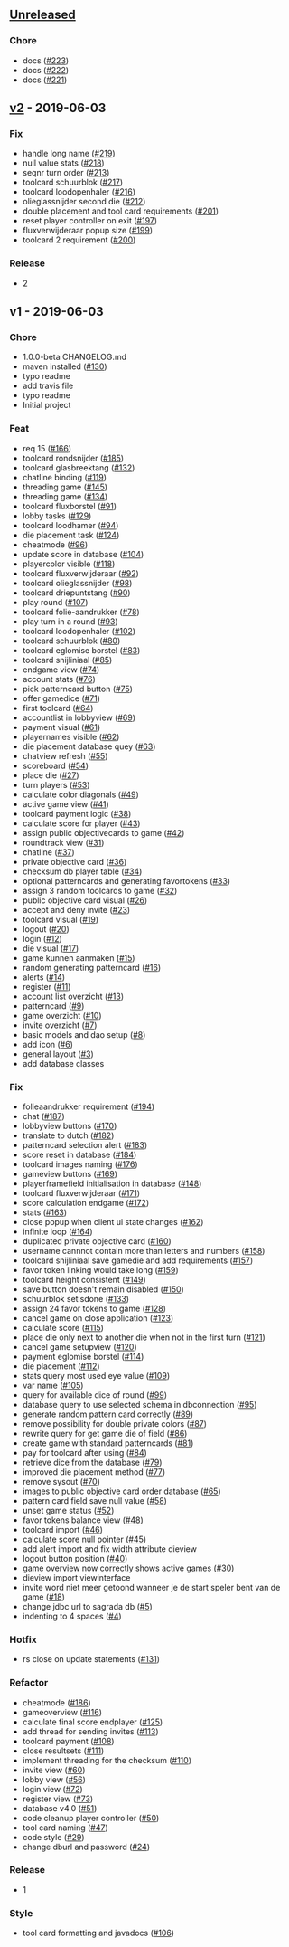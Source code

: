 <a name="unreleased"></a>
## [Unreleased]

### Chore
- docs ([#223](https://github.com/KylianVermeulen/sagrada/issues/223))
- docs ([#222](https://github.com/KylianVermeulen/sagrada/issues/222))
- docs ([#221](https://github.com/KylianVermeulen/sagrada/issues/221))


<a name="v2"></a>
## [v2] - 2019-06-03
### Fix
- handle long name ([#219](https://github.com/KylianVermeulen/sagrada/issues/219))
- null value stats ([#218](https://github.com/KylianVermeulen/sagrada/issues/218))
- seqnr turn order ([#213](https://github.com/KylianVermeulen/sagrada/issues/213))
- toolcard schuurblok ([#217](https://github.com/KylianVermeulen/sagrada/issues/217))
- toolcard loodopenhaler ([#216](https://github.com/KylianVermeulen/sagrada/issues/216))
- olieglassnijder second die ([#212](https://github.com/KylianVermeulen/sagrada/issues/212))
- double placement and tool card requirements ([#201](https://github.com/KylianVermeulen/sagrada/issues/201))
- reset player controller on exit ([#197](https://github.com/KylianVermeulen/sagrada/issues/197))
- fluxverwijderaar popup size ([#199](https://github.com/KylianVermeulen/sagrada/issues/199))
- toolcard 2 requirement ([#200](https://github.com/KylianVermeulen/sagrada/issues/200))

### Release
- 2


<a name="v1"></a>
## v1 - 2019-06-03
### Chore
- 1.0.0-beta CHANGELOG.md
- maven installed ([#130](https://github.com/KylianVermeulen/sagrada/issues/130))
- typo readme
- add travis file
- typo readme
- Initial project

### Feat
- req 15 ([#166](https://github.com/KylianVermeulen/sagrada/issues/166))
- toolcard rondsnijder ([#185](https://github.com/KylianVermeulen/sagrada/issues/185))
- toolcard glasbreektang ([#132](https://github.com/KylianVermeulen/sagrada/issues/132))
- chatline binding ([#119](https://github.com/KylianVermeulen/sagrada/issues/119))
- threading game ([#145](https://github.com/KylianVermeulen/sagrada/issues/145))
- threading game ([#134](https://github.com/KylianVermeulen/sagrada/issues/134))
- toolcard fluxborstel ([#91](https://github.com/KylianVermeulen/sagrada/issues/91))
- lobby tasks ([#129](https://github.com/KylianVermeulen/sagrada/issues/129))
- toolcard loodhamer ([#94](https://github.com/KylianVermeulen/sagrada/issues/94))
- die placement task ([#124](https://github.com/KylianVermeulen/sagrada/issues/124))
- cheatmode ([#96](https://github.com/KylianVermeulen/sagrada/issues/96))
- update score in database ([#104](https://github.com/KylianVermeulen/sagrada/issues/104))
- playercolor visible ([#118](https://github.com/KylianVermeulen/sagrada/issues/118))
- toolcard fluxverwijderaar ([#92](https://github.com/KylianVermeulen/sagrada/issues/92))
- toolcard olieglassnijder ([#98](https://github.com/KylianVermeulen/sagrada/issues/98))
- toolcard driepuntstang ([#90](https://github.com/KylianVermeulen/sagrada/issues/90))
- play round ([#107](https://github.com/KylianVermeulen/sagrada/issues/107))
- toolcard folie-aandrukker ([#78](https://github.com/KylianVermeulen/sagrada/issues/78))
- play turn in a round ([#93](https://github.com/KylianVermeulen/sagrada/issues/93))
- toolcard loodopenhaler ([#102](https://github.com/KylianVermeulen/sagrada/issues/102))
- toolcard schuurblok ([#80](https://github.com/KylianVermeulen/sagrada/issues/80))
- toolcard eglomise borstel ([#83](https://github.com/KylianVermeulen/sagrada/issues/83))
- toolcard snijliniaal ([#85](https://github.com/KylianVermeulen/sagrada/issues/85))
- endgame view ([#74](https://github.com/KylianVermeulen/sagrada/issues/74))
- account stats ([#76](https://github.com/KylianVermeulen/sagrada/issues/76))
- pick patterncard button ([#75](https://github.com/KylianVermeulen/sagrada/issues/75))
- offer gamedice ([#71](https://github.com/KylianVermeulen/sagrada/issues/71))
- first toolcard ([#64](https://github.com/KylianVermeulen/sagrada/issues/64))
- accountlist in lobbyview ([#69](https://github.com/KylianVermeulen/sagrada/issues/69))
- payment visual ([#61](https://github.com/KylianVermeulen/sagrada/issues/61))
- playernames visible ([#62](https://github.com/KylianVermeulen/sagrada/issues/62))
- die placement database quey ([#63](https://github.com/KylianVermeulen/sagrada/issues/63))
- chatview refresh ([#55](https://github.com/KylianVermeulen/sagrada/issues/55))
- scoreboard ([#54](https://github.com/KylianVermeulen/sagrada/issues/54))
- place die ([#27](https://github.com/KylianVermeulen/sagrada/issues/27))
- turn players ([#53](https://github.com/KylianVermeulen/sagrada/issues/53))
- calculate color diagonals ([#49](https://github.com/KylianVermeulen/sagrada/issues/49))
- active game view ([#41](https://github.com/KylianVermeulen/sagrada/issues/41))
- toolcard payment logic ([#38](https://github.com/KylianVermeulen/sagrada/issues/38))
- calculate score for player ([#43](https://github.com/KylianVermeulen/sagrada/issues/43))
- assign public objectivecards to game ([#42](https://github.com/KylianVermeulen/sagrada/issues/42))
- roundtrack view ([#31](https://github.com/KylianVermeulen/sagrada/issues/31))
- chatline ([#37](https://github.com/KylianVermeulen/sagrada/issues/37))
- private objective card ([#36](https://github.com/KylianVermeulen/sagrada/issues/36))
- checksum db player table ([#34](https://github.com/KylianVermeulen/sagrada/issues/34))
- optional patterncards and generating favortokens ([#33](https://github.com/KylianVermeulen/sagrada/issues/33))
- assign 3 random toolcards to game ([#32](https://github.com/KylianVermeulen/sagrada/issues/32))
- public objective card visual ([#26](https://github.com/KylianVermeulen/sagrada/issues/26))
- accept and deny invite ([#23](https://github.com/KylianVermeulen/sagrada/issues/23))
- toolcard visual ([#19](https://github.com/KylianVermeulen/sagrada/issues/19))
- logout ([#20](https://github.com/KylianVermeulen/sagrada/issues/20))
- login ([#12](https://github.com/KylianVermeulen/sagrada/issues/12))
- die visual ([#17](https://github.com/KylianVermeulen/sagrada/issues/17))
- game kunnen aanmaken ([#15](https://github.com/KylianVermeulen/sagrada/issues/15))
- random generating patterncard ([#16](https://github.com/KylianVermeulen/sagrada/issues/16))
- alerts ([#14](https://github.com/KylianVermeulen/sagrada/issues/14))
- register ([#11](https://github.com/KylianVermeulen/sagrada/issues/11))
- account list overzicht ([#13](https://github.com/KylianVermeulen/sagrada/issues/13))
- patterncard ([#9](https://github.com/KylianVermeulen/sagrada/issues/9))
- game overzicht ([#10](https://github.com/KylianVermeulen/sagrada/issues/10))
- invite overzicht ([#7](https://github.com/KylianVermeulen/sagrada/issues/7))
- basic models and dao setup ([#8](https://github.com/KylianVermeulen/sagrada/issues/8))
- add icon ([#6](https://github.com/KylianVermeulen/sagrada/issues/6))
- general layout ([#3](https://github.com/KylianVermeulen/sagrada/issues/3))
- add database classes

### Fix
- folieaandrukker requirement ([#194](https://github.com/KylianVermeulen/sagrada/issues/194))
- chat ([#187](https://github.com/KylianVermeulen/sagrada/issues/187))
- lobbyview buttons ([#170](https://github.com/KylianVermeulen/sagrada/issues/170))
- translate to dutch ([#182](https://github.com/KylianVermeulen/sagrada/issues/182))
- patterncard selection alert ([#183](https://github.com/KylianVermeulen/sagrada/issues/183))
- score reset in database  ([#184](https://github.com/KylianVermeulen/sagrada/issues/184))
- toolcard images naming ([#176](https://github.com/KylianVermeulen/sagrada/issues/176))
- gameview buttons ([#169](https://github.com/KylianVermeulen/sagrada/issues/169))
- playerframefield initialisation in database ([#148](https://github.com/KylianVermeulen/sagrada/issues/148))
- toolcard fluxverwijderaar ([#171](https://github.com/KylianVermeulen/sagrada/issues/171))
- score calculation endgame ([#172](https://github.com/KylianVermeulen/sagrada/issues/172))
- stats ([#163](https://github.com/KylianVermeulen/sagrada/issues/163))
- close popup when client ui state changes ([#162](https://github.com/KylianVermeulen/sagrada/issues/162))
- infinite loop ([#164](https://github.com/KylianVermeulen/sagrada/issues/164))
- duplicated private objective card ([#160](https://github.com/KylianVermeulen/sagrada/issues/160))
- username cannnot contain more than letters and numbers ([#158](https://github.com/KylianVermeulen/sagrada/issues/158))
- toolcard snijliniaal save gamedie and add requirements ([#157](https://github.com/KylianVermeulen/sagrada/issues/157))
- favor token linking would take long ([#159](https://github.com/KylianVermeulen/sagrada/issues/159))
- toolcard height consistent ([#149](https://github.com/KylianVermeulen/sagrada/issues/149))
- save button doesn't remain disabled ([#150](https://github.com/KylianVermeulen/sagrada/issues/150))
- schuurblok setisdone ([#133](https://github.com/KylianVermeulen/sagrada/issues/133))
- assign 24 favor tokens to game ([#128](https://github.com/KylianVermeulen/sagrada/issues/128))
- cancel game on close application ([#123](https://github.com/KylianVermeulen/sagrada/issues/123))
- calculate score ([#115](https://github.com/KylianVermeulen/sagrada/issues/115))
- place die only next to another die when not in the first turn ([#121](https://github.com/KylianVermeulen/sagrada/issues/121))
- cancel game setupview ([#120](https://github.com/KylianVermeulen/sagrada/issues/120))
- payment eglomise borstel ([#114](https://github.com/KylianVermeulen/sagrada/issues/114))
- die placement ([#112](https://github.com/KylianVermeulen/sagrada/issues/112))
- stats query most used eye value ([#109](https://github.com/KylianVermeulen/sagrada/issues/109))
- var name ([#105](https://github.com/KylianVermeulen/sagrada/issues/105))
- query for available dice of round ([#99](https://github.com/KylianVermeulen/sagrada/issues/99))
- database query to use selected schema in dbconnection ([#95](https://github.com/KylianVermeulen/sagrada/issues/95))
- generate random pattern card correctly ([#89](https://github.com/KylianVermeulen/sagrada/issues/89))
- remove possibility for double private colors ([#87](https://github.com/KylianVermeulen/sagrada/issues/87))
- rewrite query for get game die of field ([#86](https://github.com/KylianVermeulen/sagrada/issues/86))
- create game with standard patterncards ([#81](https://github.com/KylianVermeulen/sagrada/issues/81))
- pay for toolcard after using ([#84](https://github.com/KylianVermeulen/sagrada/issues/84))
- retrieve dice from the database ([#79](https://github.com/KylianVermeulen/sagrada/issues/79))
- improved die placement method ([#77](https://github.com/KylianVermeulen/sagrada/issues/77))
- remove sysout ([#70](https://github.com/KylianVermeulen/sagrada/issues/70))
- images to public objective card order database ([#65](https://github.com/KylianVermeulen/sagrada/issues/65))
- pattern card field save null value ([#58](https://github.com/KylianVermeulen/sagrada/issues/58))
- unset game status ([#52](https://github.com/KylianVermeulen/sagrada/issues/52))
- favor tokens balance view ([#48](https://github.com/KylianVermeulen/sagrada/issues/48))
- toolcard import ([#46](https://github.com/KylianVermeulen/sagrada/issues/46))
- calculate score null pointer ([#45](https://github.com/KylianVermeulen/sagrada/issues/45))
- add alert import and fix width attribute dieview
- logout button position ([#40](https://github.com/KylianVermeulen/sagrada/issues/40))
- game overview now correctly shows active games ([#30](https://github.com/KylianVermeulen/sagrada/issues/30))
- dieview import viewinterface
- invite word niet meer getoond wanneer je de start speler bent van de game ([#18](https://github.com/KylianVermeulen/sagrada/issues/18))
- change jdbc url to sagrada db ([#5](https://github.com/KylianVermeulen/sagrada/issues/5))
- indenting to 4 spaces ([#4](https://github.com/KylianVermeulen/sagrada/issues/4))

### Hotfix
- rs close on update statements ([#131](https://github.com/KylianVermeulen/sagrada/issues/131))

### Refactor
- cheatmode ([#186](https://github.com/KylianVermeulen/sagrada/issues/186))
- gameoverview ([#116](https://github.com/KylianVermeulen/sagrada/issues/116))
- calculate final score endplayer ([#125](https://github.com/KylianVermeulen/sagrada/issues/125))
- add thread for sending invites ([#113](https://github.com/KylianVermeulen/sagrada/issues/113))
- toolcard payment ([#108](https://github.com/KylianVermeulen/sagrada/issues/108))
- close resultsets ([#111](https://github.com/KylianVermeulen/sagrada/issues/111))
- implement threading for the checksum ([#110](https://github.com/KylianVermeulen/sagrada/issues/110))
- invite view ([#60](https://github.com/KylianVermeulen/sagrada/issues/60))
- lobby view ([#56](https://github.com/KylianVermeulen/sagrada/issues/56))
- login view ([#72](https://github.com/KylianVermeulen/sagrada/issues/72))
- register view ([#73](https://github.com/KylianVermeulen/sagrada/issues/73))
- database v4.0 ([#51](https://github.com/KylianVermeulen/sagrada/issues/51))
- code cleanup player controller ([#50](https://github.com/KylianVermeulen/sagrada/issues/50))
- tool card naming ([#47](https://github.com/KylianVermeulen/sagrada/issues/47))
- code style ([#29](https://github.com/KylianVermeulen/sagrada/issues/29))
- change dburl and password ([#24](https://github.com/KylianVermeulen/sagrada/issues/24))

### Release
- 1

### Style
- tool card formatting and javadocs ([#106](https://github.com/KylianVermeulen/sagrada/issues/106))


[Unreleased]: https://github.com/KylianVermeulen/sagrada/compare/v2...HEAD
[v2]: https://github.com/KylianVermeulen/sagrada/compare/v1...v2
